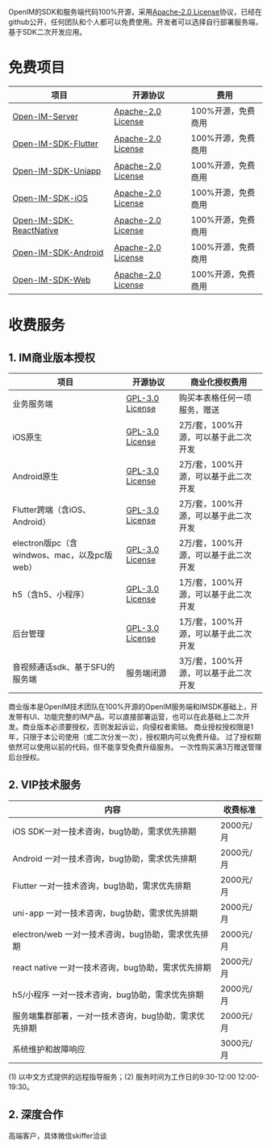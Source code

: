 OpenIM的SDK和服务端代码100%开源，采用[Apache-2.0 License](https://github.com/OpenIMSDK/Open-IM-Server/blob/main/LICENSE)协议，已经在github公开，任何团队和个人都可以免费使用。开发者可以选择自行部署服务端，基于SDK二次开发应用。

# 免费项目

| 项目                                                         | 开源协议                                                     | 费用               |
| ------------------------------------------------------------ | ------------------------------------------------------------ | ------------------ |
| [Open-IM-Server](https://github.com/OpenIMSDK/Open-IM-Server) | [ Apache-2.0 License](https://github.com/OpenIMSDK/Open-IM-Server/blob/main/LICENSE) | 100%开源，免费商用 |
| [Open-IM-SDK-Flutter](https://github.com/OpenIMSDK/Open-IM-SDK-Flutter) | [ Apache-2.0 License](https://github.com/OpenIMSDK/Open-IM-Server/blob/main/LICENSE) | 100%开源，免费商用 |
| [Open-IM-SDK-Uniapp](https://github.com/OpenIMSDK/Open-IM-SDK-Uniapp) | [ Apache-2.0 License](https://github.com/OpenIMSDK/Open-IM-Server/blob/main/LICENSE) | 100%开源，免费商用 |
| [Open-IM-SDK-iOS](https://github.com/OpenIMSDK/Open-IM-SDK-iOS) | [ Apache-2.0 License](https://github.com/OpenIMSDK/Open-IM-Server/blob/main/LICENSE) | 100%开源，免费商用 |
| [Open-IM-SDK-ReactNative](https://github.com/OpenIMSDK/Open-IM-SDK-ReactNative) | [ Apache-2.0 License](https://github.com/OpenIMSDK/Open-IM-Server/blob/main/LICENSE) | 100%开源，免费商用 |
| [Open-IM-SDK-Android](https://github.com/OpenIMSDK/Open-IM-SDK-Android) | [ Apache-2.0 License](https://github.com/OpenIMSDK/Open-IM-Server/blob/main/LICENSE) | 100%开源，免费商用 |
| [Open-IM-SDK-Web](https://github.com/OpenIMSDK/Open-IM-SDK-Web) | [ Apache-2.0 License](https://github.com/OpenIMSDK/Open-IM-Server/blob/main/LICENSE) | 100%开源，免费商用 |

# 收费服务
## 1. IM商业版本授权
| 项目                                        | 开源协议                                                     | 商业化授权费用                         |
| ------------------------------------------- | ------------------------------------------------------------ | -------------------------------------- |
| 业务服务端                                  | [GPL-3.0 License](https://github.com/OpenIMSDK/OpenMetaOffice-Flutter/blob/main/LICENSE) | 购买本表格任何一项服务，赠送           |
| iOS原生                                     | [GPL-3.0 License](https://github.com/OpenIMSDK/OpenMetaOffice-Flutter/blob/main/LICENSE) | 2万/套，100%开源，可以基于此二次开发 |
| Android原生                                 | [GPL-3.0 License](https://github.com/OpenIMSDK/OpenMetaOffice-Flutter/blob/main/LICENSE) | 2万/套，100%开源，可以基于此二次开发 |
| Flutter跨端（含iOS、Android）               | [GPL-3.0 License](https://github.com/OpenIMSDK/OpenMetaOffice-Flutter/blob/main/LICENSE) | 2万/套，100%开源，可以基于此二次开发   |
| electron版pc（含windwos、mac，以及pc版web） | [GPL-3.0 License](https://github.com/OpenIMSDK/OpenMetaOffice-Flutter/blob/main/LICENSE) | 2万/套，100%开源，可以基于此二次开发   |
| h5（含h5、小程序）                          | [GPL-3.0 License](https://github.com/OpenIMSDK/OpenMetaOffice-Flutter/blob/main/LICENSE) | 1万/套，100%开源，可以基于此二次开发   |
| 后台管理                                    | [GPL-3.0 License](https://github.com/OpenIMSDK/OpenMetaOffice-Flutter/blob/main/LICENSE) | 1万/套，100%开源，可以基于此二次开发   |
| 音视频通话sdk、基于SFU的服务端              | 服务端闭源                                                   | 3万/套，100%开源，可以基于此二次开发   |

商业版本是OpenIM技术团队在100%开源的OpenIM服务端和IMSDK基础上，开发带有UI、功能完整的IM产品。可以直接部署运营，也可以在此基础上二次开发。商业版本必须要授权，否则发起诉讼，向侵权者索赔。
商业授权授权限是1年，只限于本公司使用（或二次分发一次），授权期内可以免费升级。 过了授权期依然可以使用以前的代码，但不能享受免费升级服务。
一次性购买满3万赠送管理后台授权。

## 2. VIP技术服务
| 内容                                                         | 收费标准 |
| ------------------------------------------------------------ | -------------- |
|  iOS SDK一对一技术咨询，bug协助，需求优先排期                              |       2000元/月         |
|  Android 一对一技术咨询，bug协助，需求优先排期                              |       2000元/月         |
|  Flutter 一对一技术咨询，bug协助，需求优先排期                              |       2000元/月         |
|  uni-app 一对一技术咨询，bug协助，需求优先排期                              |       2000元/月         |
|  electron/web 一对一技术咨询，bug协助，需求优先排期                              |       2000元/月         |
|  react native 一对一技术咨询，bug协助，需求优先排期                              |       2000元/月         |
|  h5/小程序 一对一技术咨询，bug协助，需求优先排期                              |       2000元/月         |
| 服务端集群部署，一对一技术咨询，bug协助，需求优先排期 |           2000元/月     |
| 系统维护和故障响应 |           3000元/月     |

(1) 以中文方式提供的远程指导服务；(2) 服务时间为工作日的9:30-12:00 12:00-19:30。



## 2. 深度合作
高端客户，具体微信skiffer洽谈

